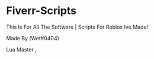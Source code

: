 # Fiverr-Scripts
This Is For All The Software | Scripts For Roblox Ive Made!

Made By (Wet#0404)

Lua Master ,
